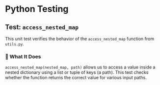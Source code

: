 # Python Testing

## Test: `access_nested_map`

This unit test verifies the behavior of the `access_nested_map` function from `utils.py`.

### 🧪 What It Does

`access_nested_map(nested_map, path)` allows us to access a value inside a nested dictionary using a list or tuple of keys (a path). This test checks whether the function returns the correct value for various input paths.
